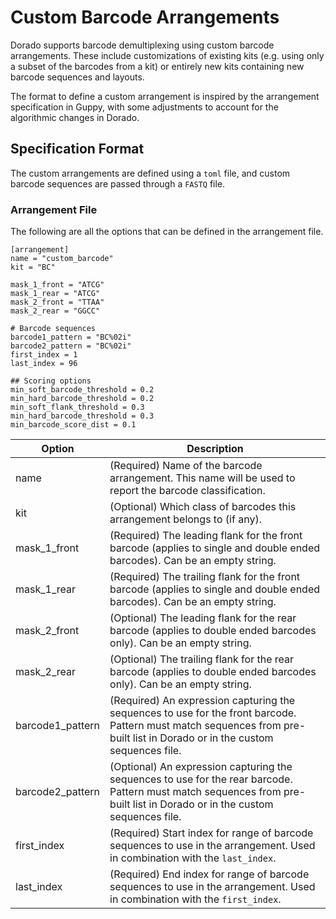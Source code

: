 # Custom Barcode Arrangements

Dorado supports barcode demultiplexing using custom barcode arrangements. These include customizations of existing kits (e.g. using only a subset of the barcodes from a kit) or entirely new kits containing new barcode sequences and layouts.

The format to define a custom arrangement is inspired by the arrangement specification in Guppy, with some adjustments to account for the algorithmic changes in Dorado.

## Specification Format

The custom arrangements are defined using a `toml` file, and custom barcode sequences are passed through a `FASTQ` file.

### Arrangement File

The following are all the options that can be defined in the arrangement file.

```
[arrangement]
name = "custom_barcode"
kit = "BC"

mask_1_front = "ATCG"
mask_1_rear = "ATCG"
mask_2_front = "TTAA"
mask_2_rear = "GGCC"

# Barcode sequences
barcode1_pattern = "BC%02i"
barcode2_pattern = "BC%02i"
first_index = 1
last_index = 96

## Scoring options
min_soft_barcode_threshold = 0.2
min_hard_barcode_threshold = 0.2
min_soft_flank_threshold = 0.3
min_hard_barcode_threshold = 0.3
min_barcode_score_dist = 0.1
```

| Option | Description |
| -- | -- |
| name | (Required) Name of the barcode arrangement. This name will be used to report the barcode classification. |
| kit | (Optional) Which class of barcodes this arrangement belongs to (if any). |
| mask_1_front | (Required) The leading flank for the front barcode (applies to single and double ended barcodes). Can be an empty string. |
| mask_1_rear | (Required) The trailing flank for the front barcode (applies to single and double ended barcodes). Can be an empty string. |
| mask_2_front | (Optional) The leading flank for the rear barcode (applies to double ended barcodes only). Can be an empty string. |
| mask_2_rear | (Optional) The trailing flank for the rear barcode (applies to double ended barcodes only). Can be an empty string. |
| barcode1_pattern | (Required) An expression capturing the sequences to use for the front barcode. Pattern must match sequences from pre-built list in Dorado or in the custom sequences file. |
| barcode2_pattern | (Optional) An expression capturing the sequences to use for the rear barcode. Pattern must match sequences from pre-built list in Dorado or in the custom sequences file. |
| first_index | (Required) Start index for range of barcode sequences to use in the arrangement. Used in combination with the `last_index`. |
| last_index | (Required) End index for range of barcode sequences to use in the arrangement. Used in combination with the `first_index`. |
